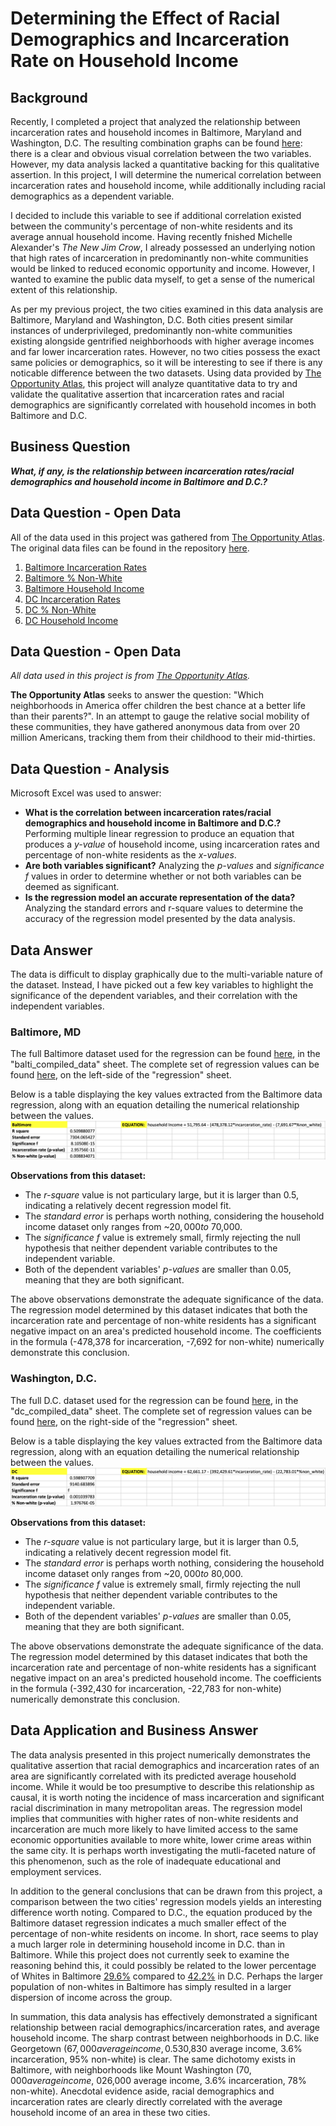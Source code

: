 # Determining the Effect of Racial Demographics and Incarceration Rate on Household Income

## Background

Recently, I completed a project that analyzed the relationship between incarceration rates and household incomes in Baltimore, Maryland and Washington, D.C. The resulting combination graphs can be found [here](https://github.com/a31kim/baltimoredc-male-incarceration-income/tree/master/.gitbook/assets): there is a clear and obvious visual correlation between the two variables. However, my data analysis lacked a quantitative backing for this qualitative assertion. In this project, I will determine the numerical correlation between incarceration rates and household income, while additionally including racial demographics as a dependent variable.

I decided to include this variable to see if additional correlation existed between the community's percentage of non-white residents and its average annual household income. Having recently fnished Michelle Alexander's _The New Jim Crow_, I already possessed an underlying notion that high rates of incarceration in predominantly non-white communities would be linked to reduced economic opportunity and income. However, I wanted to examine the public data myself, to get a sense of the numerical extent of this relationship.

As per my previous project, the two cities examined in this data analysis are Baltimore, Maryland and Washington, D.C. Both cities present similar instances of underprivileged, predominantly non-white communities existing alongside gentrified neighborhoods with higher average incomes and far lower incarceration rates. However, no two cities possess the exact same policies or demographics, so it will be interesting to see if there is any noticable difference between the two datasets. Using data provided by [The Opportunity Atlas](https://www.opportunityatlas.org/), this project will analyze quantitative data to try and validate the qualitative assertion that incarceration rates and racial demographics are significantly correlated with household incomes in both Baltimore and D.C.

## Business Question
_**What, if any, is the relationship between incarceration rates/racial demographics and household income in Baltimore and D.C.?**_

## Data Question - Open Data

All of the data used in this project was gathered from [The Opportunity Atlas](https://www.opportunityatlas.org/).
The original data files can be found in the repository [here](https://github.com/a31kim/regression-income-nonwhite-incarceration/tree/master/original_data).

1. [Baltimore Incarceration Rates](https://github.com/a31kim/regression-income-nonwhite-incarceration/blob/master/original_data/balti_INCARC.xlsx)
2. [Baltimore % Non-White](https://github.com/a31kim/regression-income-nonwhite-incarceration/blob/master/original_data/balti_%25NW.xlsx)  
3. [Baltimore Household Income](https://github.com/a31kim/regression-income-nonwhite-incarceration/blob/master/original_data/balti_%24.xlsx)
4. [DC Incarceration Rates](https://github.com/a31kim/regression-income-nonwhite-incarceration/blob/master/original_data/dc_INCARC.xlsx)
5. [DC % Non-White](https://github.com/a31kim/regression-income-nonwhite-incarceration/blob/master/original_data/dc_%25NW.xlsx)
6. [DC Household Income](https://github.com/a31kim/regression-income-nonwhite-incarceration/blob/master/original_data/dc_%24.xlsx)

## Data Question - Open Data
_All data used in this project is from [The Opportunity Atlas](https://www.opportunityatlas.org/)._

**The Opportunity Atlas** seeks to answer the question: "Which neighborhoods in America offer children the best chance at a better life than their parents?". In an attempt to gauge the relative social mobility of these communities, they have gathered anonymous data from over 20 million Americans, tracking them from their childhood to their mid-thirties.


## Data Question - Analysis

Microsoft Excel was used to answer:
* **What is the correlation between incarceration rates/racial demographics and household income in Baltimore and D.C.?** Performing multiple linear regression to produce an equation that produces a _y-value_ of household income, using incarceration rates and percentage of non-white residents as the _x-values_.
* **Are both variables significant?** Analyzing the _p-values_ and _significance f_ values in order to determine whether or not both variables can be deemed as significant.
* **Is the regression model an accurate representation of the data?** Analyzing the standard errors and r-square values to determine the accuracy of the regression model presented by the data analysis.

## Data Answer

The data is difficult to display graphically due to the multi-variable nature of the dataset. Instead, I have picked out a few key variables to highlight the significance of the dependent variables, and their correlation with the independent variables.


### Baltimore, MD

The full Baltimore dataset used for the regression can be found [here](https://github.com/a31kim/regression-income-nonwhite-incarceration/blob/master/compiled_analysis.xlsx), in the "balti_compiled_data" sheet. The complete set of regression values can be found [here](https://github.com/a31kim/regression-income-nonwhite-incarceration/blob/master/compiled_analysis.xlsx), on the left-side of the "regression" sheet.

Below is a table displaying the key values extracted from the Baltimore data regression, along with an equation detailing the numerical relationship between the values.
![](.gitbook/assets/balti_values.png)

**Observations from this dataset:**
* The _r-square_ value is not particulary large, but it is larger than 0.5, indicating a relatively decent regression model fit.
* The _standard error_ is perhaps worth nothing, considering the household income dataset only ranges from ~$20,000 to ~$70,000.
* The _significance f_ value is extremely small, firmly rejecting the null hypothesis that neither dependent variable contributes to the independent variable.
* Both of the dependent variables' _p-values_ are smaller than 0.05, meaning that they are both significant.

The above observations demonstrate the adequate significance of the data. The regression model determined by this dataset indicates that both the incarceration rate and percentage of non-white residents has a significant negative impact on an area's predicted household income. The coefficients in the formula (-478,378 for incarceration, -7,692 for non-white) numerically demonstrate this conclusion.


### Washington, D.C.

The full D.C. dataset used for the regression can be found [here](https://github.com/a31kim/regression-income-nonwhite-incarceration/blob/master/compiled_analysis.xlsx), in the "dc_compiled_data" sheet. The complete set of regression values can be found [here](https://github.com/a31kim/regression-income-nonwhite-incarceration/blob/master/compiled_analysis.xlsx), on the right-side of the "regression" sheet.

Below is a table displaying the key values extracted from the Baltimore data regression, along with an equation detailing the numerical relationship between the values.
![](.gitbook/assets/dc_values.png)

**Observations from this dataset:**
* The _r-square_ value is not particulary large, but it is larger than 0.5, indicating a relatively decent regression model fit.
* The _standard error_ is perhaps worth nothing, considering the household income dataset only ranges from ~$20,000 to ~$80,000.
* The _significance f_ value is extremely small, firmly rejecting the null hypothesis that neither dependent variable contributes to the independent variable.
* Both of the dependent variables' _p-values_ are smaller than 0.05, meaning that they are both significant.

The above observations demonstrate the adequate significance of the data. The regression model determined by this dataset indicates that both the incarceration rate and percentage of non-white residents has a significant negative impact on an area's predicted household income. The coefficients in the formula (-392,430 for incarceration, -22,783 for non-white) numerically demonstrate this conclusion.


## Data Application and Business Answer

The data analysis presented in this project numerically demonstrates the qualitative assertion that racial demographics and incarceration rates of an area are significantly correlated with its predicted average household income. While it would be too presumptive to describe this relationship as causal, it is worth noting the incidence of mass incarceration and significant racial discrimination in many metropolitan areas. The regression model implies that communities with higher rates of non-white residents and incarceration are much more likely to have limited access to the same economic opportunities available to more white, lower crime areas within the same city. It is perhaps worth investigating the mutli-faceted nature of this phenomenon, such as the role of inadequate educational and employment services.

In addition to the general conclusions that can be drawn from this project, a comparison between the two cities' regression models yields an interesting difference worth noting. Compared to D.C., the equation produced by the Baltimore dataset regression indicates a much smaller effect of the percentage of non-white residents on income. In short, race seems to play a much larger role in determining household income in D.C. than in Baltimore. While this project does not currently seek to examine the reasoning behind this, it could possibly be related to the lower percentage of Whites in Baltimore [29.6%](https://en.wikipedia.org/wiki/History_of_White_Americans_in_Baltimore#:~:text=By%20the%201990%20United%20States,%25%20was%20non%2DHispanic%20white.) compared to [42.2%](https://en.wikipedia.org/wiki/Demographics_of_Washington,_D.C.#:~:text=According%20to%202018%20US%20Census,from%20two%20or%20more%20races.) in D.C. Perhaps the larger population of non-whites in Baltimore has simply resulted in a larger dispersion of income across the group.

In summation, this data analysis has effectively demonstrated a significant relationship between racial demographics/incarceration rates, and average household income. The sharp contrast between neighborhoods in D.C. like Georgetown ($67,000 average income, 0.5% incarceration, 14% non-white) and Brightwood Park ($30,830 average income, 3.6% incarceration, 95% non-white) is clear. The same dichotomy exists in Baltimore, with neighborhoods like Mount Washington ($70,000 average income, ~0% incarceration, 20% non-white) and Lakeland ($26,000 average income, 3.6% incarceration, 78% non-white). Anecdotal evidence aside, racial demographics and incarceration rates are clearly directly correlated with the average household income of an area in these two cities.

